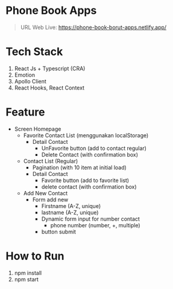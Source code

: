 # Phone Book Apps

> URL Web Live: https://phone-book-borut-apps.netlify.app/ 
# Tech Stack
1. React Js + Typescript (CRA)
2. Emotion
3. Apollo Client
4. React Hooks, React Context

# Feature
- Screen Homepage
  - Favorite Contact List (menggunakan localStorage)
    - Detail Contact
       - UnFavorite button (add to contact regular) 
       - Delete Contact (with confirmation box)
  - Contact List (Regular)
    - Pagination (with 10 item at initial load)
    - Detail Contact
      - Favorite button (add to favorite list)
      - delete contact (with confirmation box)
  - Add New Contact
    - Form add new
      - Firstname (A-Z, unique)
      - lastname (A-Z, unique)
      - Dynamic form input for number contact
         - phone number (number, +, multiple)
      - button submit
# How to Run
1. npm install
2. npm start

